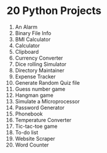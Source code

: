 # 20 Python Projects

1. An Alarm
2. Binary File Info
3. BMI Calculator
4. Calculator
5. Clipboard
6. Currency Converter
7. Dice rolling Simulator
8. Directory Maintainer
9. Expense Tracker
10. Generate Random Quiz file
11. Guess number game
12. Hangman game
13. Simulate a MIcroprocessor
14. Password Generator
15. Phonebook
16. Temperature Converter
17. Tic-tac-toe game
18. To-do list
19. Website Scraper
20. Word Counter